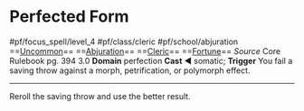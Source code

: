 # Perfected Form
#pf/focus_spell/level_4 #pf/class/cleric #pf/school/abjuration 
==[Uncommon](../../../Traits/Uncommon.md)== ==[Abjuration](../../../Traits/Abjuration.md)== ==[Cleric](../../../Traits/Cleric.md)== ==[Fortune](../../../Traits/Fortune.md)==
*Source* Core Rulebook pg. 394 3.0
**Domain** perfection
**Cast** ◄ somatic; **Trigger** You fail a saving throw against a morph, petrification, or polymorph effect.

---
Reroll the saving throw and use the better result.